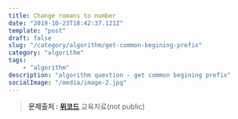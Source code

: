 ```yaml
---
title: Change romans to number
date: "2019-10-23T18:42:37.121Z"
template: "post"
draft: false
slug: "/category/algorithm/get-common-begining-prefix"
category: "algorithm"
tags:
    - "algorithm"
description: "algorithm question - get common begining prefix"
socialImage: "/media/image-2.jpg"
---
```


>**문제출처 : [위코드](http://wecode.co.kr/)** 교육자료(not public)
